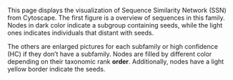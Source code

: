 This page displays the visualization of Sequence Similarity Network (SSN) from Cytoscape. The first figure is a overview of sequences in this family. Nodes in dark color indicate a subgroup containing seeds, while the light ones indicates individuals that distant with seeds. 

The others are enlarged pictures for each subfamily or high confidence (HC) if they don’t have a subfamily. Nodes are filled by different color depending on their taxonomic rank **order**. Additionally, nodes have a light yellow border indicate the seeds.
